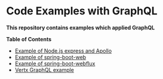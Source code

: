 # Code Examples with GraphQL

**This repository contains examples which applied GraphQL**

**Table of Contents**

* [Example of Node.js express and Apollo](apollo-server/)
* [Example of spring-boot-web](spring-boot-webmvc/)
* [Example of spring-boot-webflux](spring-boot-webflux/)
* [Vertx GraphQL example](vertx/)
